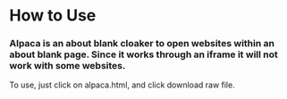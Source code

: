 <h1>How to Use</h1>
<h3>Alpaca is an about blank cloaker to open websites within an about blank page. Since it works through an iframe it will not work with some websites.</h3>
<p>To use, just click on alpaca.html, and click download raw file.</p>
